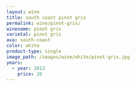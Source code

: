 ```yaml
---
layout: wine
title: south coast pinot gris
permalink: wine/pinot-gris/
winename: pinot gris
varietal: pinot gris
ava: south-coast
color: white
product-type: single
image_path: /images/wine/white/pinot-gris.jpg
years:
  - year: 2013
    price: 26
---
```



